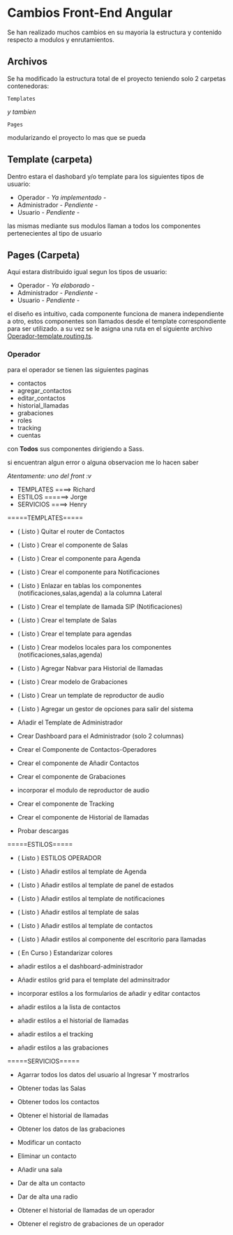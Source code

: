 # Cambios Front-End Angular

Se han realizado muchos cambios en su mayoria la estructura y contenido respecto a modulos y enrutamientos.

## Archivos

Se ha modificado la estructura total de el proyecto teniendo solo 2 carpetas contenedoras:

```
Templates
```

_y tambien_

```
Pages
```

modularizando el proyecto lo mas que se pueda

## Template (carpeta)

Dentro estara el dashobard y/o template para los siguientes tipos de usuario:

- Operador - _Ya implementado_ -
- Administrador - _Pendiente_ -
- Usuario - _Pendiente_ -

las mismas mediante sus modulos llaman a todos los componentes pertenecientes al tipo de usuario

## Pages (Carpeta)

Aqui estara distribuido igual segun los tipos de usuario:

- Operador - _Ya elaborado_ -
- Administrador - _Pendiente_ -
- Usuario - _Pendiente_ -

el diseño es intuitivo, cada componente funciona de manera independiente a otro, estos componentes son llamados desde el template correspondiente para ser utilizado. a su vez se le asigna una ruta en el siguiente archivo [Operador-template.routing.ts](https://github.com/edsonarios/Sistema-Integrador-de-Llamadas-VoIP/blob/master/front_angular/src/app/components/templates/operador-template/operador-template.routing.ts).

### Operador

para el operador se tienen las siguientes paginas

- contactos
- agregar_contactos
- editar_contactos
- historial_llamadas
- grabaciones
- roles
- tracking
- cuentas

con **Todos** sus componentes dirigiendo a Sass.

si encuentran algun error o alguna observacion me lo hacen saber

_Atentamente: uno del front :v_




- TEMPLATES ====> Richard
- ESTILOS ======> Jorge
- SERVICIOS ====> Henry

=====TEMPLATES=====

- ( Listo ) Quitar el router de Contactos
- ( Listo ) Crear el componente de Salas
- ( Listo ) Crear el componente para Agenda
- ( Listo ) Crear el componente para Notificaciones
- ( Listo ) Enlazar en tablas los componentes (notificaciones,salas,agenda) a la columna Lateral
- ( Listo ) Crear el template de llamada SIP (Notificaciones)
- ( Listo ) Crear el template de Salas 
- ( Listo ) Crear el template para agendas
- ( Listo ) Crear modelos locales para los componentes (notificaciones,salas,agenda)
- ( Listo ) Agregar Nabvar para Historial de llamadas
- ( Listo ) Crear modelo de Grabaciones
- ( Listo ) Crear un template de reproductor de audio
- ( Listo ) Agregar un gestor de opciones para salir del sistema

- Añadir el Template de Administrador
- Crear Dashboard para el Administrador (solo 2 columnas)
- Crear el Componente de Contactos-Operadores
- Crear el componente de Añadir Contactos
- Crear el componente de Grabaciones
- incorporar el modulo de reproductor de audio
- Crear el componente de Tracking
- Crear el componente de Historial de llamadas

- Probar descargas

=====ESTILOS=====
- ( Listo ) ESTILOS OPERADOR
- ( Listo ) Añadir estilos al template de Agenda
- ( Listo ) Añadir estilos al template de panel de estados
- ( Listo ) Añadir estilos al template de notificaciones
- ( Listo ) Añadir estilos al template de salas
- ( Listo ) Añadir estilos al template de contactos
- ( Listo ) Añadir estilos al componente del escritorio para llamadas 
- ( En Curso ) Estandarizar colores


- añadir estilos a el dashboard-administrador
- Añadir estilos grid para el template del adminsitrador
- incorporar estilos a los formularios de añadir y editar contactos
- añadir estilos a la lista de contactos
- añadir estilos a el historial de llamadas
- añadir estilos a el tracking
- añadir estilos a las grabaciones


=====SERVICIOS=====
- Agarrar todos los datos del usuario al Ingresar Y mostrarlos
- Obtener todas las Salas
- Obtener todos los contactos
- Obtener el historial de llamadas
- Obtener los datos de las grabaciones

- Modificar un contacto
- Eliminar un contacto
- Añadir una sala
- Dar de alta un contacto
- Dar de alta una radio
- Obtener el historial de llamadas de un operador
- Obtener el registro de grabaciones de un operador